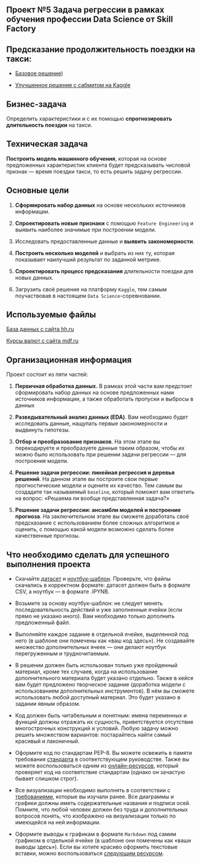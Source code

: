 ## Проект №5 Задача регрессии в рамках обучения профессии Data Science от Skill Factory

## Предсказание продолжительность поездки на такси:

* [Базовое решение](https://github.com/hoittoken/Python/blob/master/Py/Projects/project_5/Project-5._aubakirov_test.ipynb))

* [Улучшенное решение с сабмитом на Kaggle](https://github.com/hoittoken/Python/blob/master/Py/Projects/project_5/Project-5._aubakirov_for_Kaggle.ipynb)

## Бизнес-задача

Определить характеристики и с их помощью **спрогнозировать длительность поездки** на такси.

## Техническая задача

**Построить модель машинного обучения**, которая на основе предложенных характеристик клиента будет предсказывать числовой признак — время поездки такси, то есть решить задачу регрессии.

## Основные цели

1. **Сформировать набор данных** на основе нескольких источников информации.

2. **Спроектировать новые признаки** с помощью `Feature Engineering` и выявить наиболее значимые при построении модели.

3. Исследовать предоставленные данные и **выявить закономерности**.

4. **Построить несколько моделей** и выбрать из них ту, которая показывает наилучший результат по заданной метрике.

5. **Спроектировать процесс предсказания** длительности поездки для новых данных.

6. Загрузить своё решение на платформу `Kaggle`, тем самым поучаствовав в настоящем `Data Science`-соревновании.

## Используемые файлы
[База данных с сайта hh.ru](https://drive.google.com/file/d/1eGY6IDAqP5zh0Vyg4bF1gQd5nn0gT_W9/view?usp=sharing)

[Курсы валют с сайта mdf.ru](https://drive.google.com/file/d/1dOv7PysDnHw0bNHPUftpg5A7PhT2rhEC/view?usp=sharing)

## Организационная информация

Проект состоит из пяти частей:

1. **Первичная обработка данных.** В рамках этой части вам предстоит сформировать набор данных на основе предложенных нами источников информации, а также обработать пропуски и выбросы в данных

2. **Разведывательный анализ данных (EDA)**. Вам необходимо будет исследовать данные, нащупать первые закономерности и выдвинуть гипотезы.

3. **Отбор и преобразование признаков**. На этом этапе вы перекодируете и преобразуете данные таким образом, чтобы их можно было использовать при решении задачи регрессии — для построения модели.

4. **Решение задачи регрессии: линейная регрессия и деревья решений**. На данном этапе вы построите свои первые прогностические модели и оцените их качество. Тем самым вы создадите так называемый `baseline`, который поможет вам ответить на вопрос: «Решаема ли вообще представленная задача?»

5. **Решение задачи регрессии: ансамбли моделей и построение прогноза**. На заключительном этапе вы сможете доработать своё предсказание с использованием более сложных алгоритмов и оценить, с помощью какой модели возможно сделать более качественные прогнозы.

## Что необходимо сделать для успешного выполнения проекта

* Скачайте [датасет](https://drive.google.com/file/d/1X_EJEfERiXki0SKtbnCL9JDv49Go14lF/view?usp=sharing) и [ноутбук-шаблон](https://lms.skillfactory.ru/assets/courseware/v1/b7bf831cadb2f459dc66d181c30e87ae/asset-v1:SkillFactory+DSPR-2.0+14JULY2021+type@asset+block/Project-5._Ноутбук-шаблон.ipynb). Проверьте, что файлы скачались в корректном формате: датасет должен быть в формате CSV, а ноутбук — в формате .IPYNB.

* Возьмите за основу ноутбук-шаблон: не следует менять последовательность действий и уже заполненные ячейки (если прямо не указано иного). Вам необходимо только дополнить предложенный файл.

* Выполняйте каждое задание в отдельной ячейке, выделенной под него (в шаблоне они помечены как «ваш код здесь»). Не создавайте множество дополнительных ячеек — они делают ноутбук перегруженным и трудночитаемым.

* В решении должен быть использован только уже пройденный материал, кроме тех случаев, когда на использование дополнительного материала будет указано отдельно. Также в кейсе вам будет предложено творческое задание (доработка модели с использованием дополнительных инструментов). В нём вы сможете использовать любой доступный материал. Это будет указано в задании явным образом.

* Код должен быть читабельным и понятным: имена переменных и функций должны отражать их сущность, приветствуется отсутствие многострочных конструкций и условий. Любую задачу можно решить множеством вариантов: постарайтесь найти самый красивый и лаконичный.

* Оформите код по стандартам PEP-8. Вы можете освежить в памяти требования [стандарта](https://lms.skillfactory.ru/courses/course-v1:SkillFactory+DSPR-2.0+14JULY2021/jump_to_id/f84d01ce76a54f75a45d5d2a97627a01) в соответствующем руководстве. Также вы можете воспользоваться одним из [онлайн-ресурсов](http://pep8online.com/), который проверяет код на соответствие стандартам (однако он зачастую бывает слишком строг).

* Все визуализации необходимо выполнять в соответствии с [требованиями](https://lms.skillfactory.ru/courses/course-v1:SkillFactory+DSPR-2.0+14JULY2021/jump_to_id/d8566ac3cd36455e9d50b9c7c33746e6), которые вы изучали ранее. Все диаграммы и графики должны иметь содержательные названия и подписи осей. Помните, что любой человек должен без труда и дополнительных вопросов понять, что изображено на визуализации только по имеющейся на ней информации.

* Оформите выводы к графикам в формате `Markdown` под самим графиком в отдельной ячейке (в шаблоне они помечены как «ваши выводы здесь»). Если вы хотите красиво оформить текстовые вставки, можно воспользоваться [следующим ресурсом](https://doka.guide/tools/markdown/).
